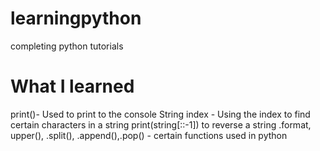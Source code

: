 # learningpython
completing python tutorials 

# What I learned

print()- Used to print to the console
String index - Using the index to find certain characters in a string
print(string[::-1]) to reverse a string 
.format, upper(), .split(), .append(),.pop() - certain functions used in python 

